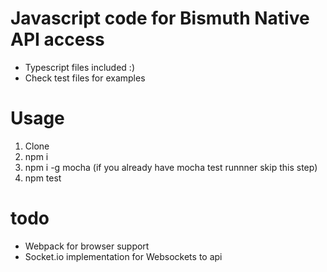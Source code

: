 # Javascript code for Bismuth Native API access

- Typescript files included :)
- Check test files for examples

# Usage
1. Clone
2. npm i 
3. npm i -g mocha (if you already have mocha test runnner skip this step)
4. npm test 

# todo
- Webpack for browser support
- Socket.io implementation for Websockets to api
